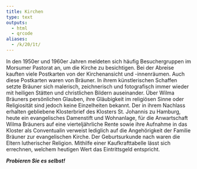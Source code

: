 ```yaml
---
title: Kirchen
type: text
outputs:
  - html
  - qrcode
aliases:
  - /k/20/1t/
---
```


In den 1950er und 1960er Jahren meldeten sich häufig Besuchergruppen im Morsumer Pastorat an, um die Kirche zu besichtigen. Bei der Abreise kauften viele Postkarten von der Kirchenansicht und -innenräumen. Auch diese Postkarten waren von Bräuner.
In ihrem künstlerischen Schaffen setzte Bräuner sich malerisch, zeichnerisch und fotografisch immer wieder mit heiligen Stätten und christlichen Bildern auseinander. Über Wilma Bräuners persönlichen Glauben, ihre Gläubigkeit im religiösen Sinne oder Religiosität sind jedoch keine Einzelheiten bekannt.
Der in ihrem Nachlass erhalten gebliebene Klosterbrief des Klosters St. Johannis zu Hamburg, heute ein evangelisches Damenstift und Wohnanlage, für die Anwartschaft Wilma Bräuners auf eine vierteljährliche Rente sowie ihre Aufnahme in das Kloster als Conventualin verweist lediglich auf die Angehörigkeit der Familie Bräuner zur evangelischen Kirche. Der Geburtsurkunde nach waren die Eltern lutherischer Religion.
Mithilfe einer Kaufkrafttabelle lässt sich errechnen, welchem heutigen Wert das Eintrittsgeld entspricht.

***Probieren Sie es selbst!***
